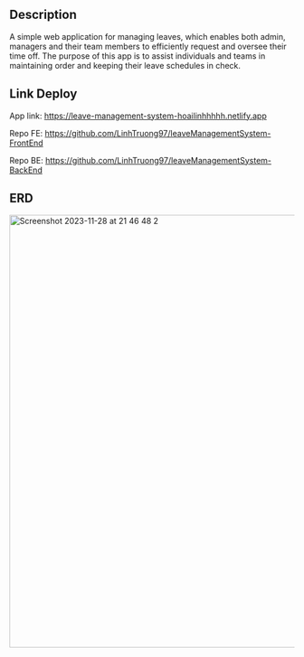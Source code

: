 ## Description

A simple web application for managing leaves, which enables both admin, managers and their team members to efficiently request and oversee their time off. The purpose of this app is to assist individuals and teams in maintaining order and keeping their leave schedules in check.

## Link Deploy

App link: https://leave-management-system-hoailinhhhhh.netlify.app

Repo FE: https://github.com/LinhTruong97/leaveManagementSystem-FrontEnd

Repo BE: https://github.com/LinhTruong97/leaveManagementSystem-BackEnd

## ERD
<img width="766" alt="Screenshot 2023-11-28 at 21 46 48 2" src="https://github.com/LinhTruong97/leaveManagementSystem-BackEnd/assets/129475892/f9e6cac0-ba59-435c-8265-5752416f6dc3">
